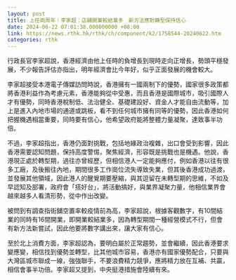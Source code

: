 ```yaml
---
layout: post
title: 上任兩周年｜李家超：店舖開業較結業多　新方法應對轉型保持信心
date: 2024-06-22 07:01:38.000000000 +08:00
link: https://news.rthk.hk/rthk/ch/component/k2/1758544-20240622.htm
categories: rthk
---
```


行政長官李家超說，香港經濟由他上任時的負增長到現時走向正增長，勢頭平穩發展，不少報告評估亦指出，明年經濟會比今年好，似乎正面發展的機會較大。

李家超接受本港電子傳媒訪問時說，香港擁有一國兩制下的優勢，國家很多政策都將香港利益作為考慮元素，香港能夠從中受惠，而且香港是國際城市，吸引國際人才有優勢，同時香港稅制低、法治健全、基礎建設好、資金人才能自由流動等，加上是進入內地市場的通道或跳板，看不到任何城市擁有同等的優勢，因此香港如何把握機遇相當重要，同時要有信心，他希望政府能將整體力量凝聚，達致事半功倍。

不過，李家超指出，香港仍面對挑戰，包括地緣政治複雜，出口會受到影響，因此香港需要認知問題，保持高度警惕，聚焦經濟，形容既是挑戰也是機遇。他說，香港現正處於轉型期，過往亦曾經歷，但相信港人一定能夠應付，例如香港以往有很多工廠，及後搬往內地，期間很多工作崗位流失導致失業，但其後香港成功過渡，並發展其他領域，因此港人的醒覺期要壓縮，與其逗留在未轉型期的思維，不如及早認知及部署，政府會「搭好台」，將活動搞好，與業界凝聚力量，他相信業界會越來越多人看清形勢，從中作出改變。

被問到有調查指街舖空置率較疫情前為高，李家超說，根據客觀數字，有10間結業的同時有16間開業，即開業較結業多，因為轉型期間一種經營模式不行，但會有新方法新嘗試，因此他要將數字講出來，讓大家有信心。

至於北上消費方面，李家超認為，要明白屬於正常趨勢，並會繼續，因此香港要求變應變，相信找到優勢並轉型，比其他城市容易，香港亦有國家優勢配合，只要與大灣區城市聯成一線，強強聯手，不要浪費精力競爭，應將精力放在互補、共贏，相信會事半功倍。李家超又提到，中央挺港措施會陸續有來。
